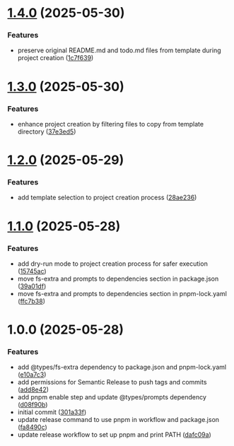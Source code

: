 # [1.4.0](https://github.com/phenixcoder/create-lcs/compare/v1.3.0...v1.4.0) (2025-05-30)


### Features

* preserve original README.md and todo.md files from template during project creation ([1c7f639](https://github.com/phenixcoder/create-lcs/commit/1c7f639da9dc328e2b7203393bd83efb468b7b21))

# [1.3.0](https://github.com/phenixcoder/create-lcs/compare/v1.2.0...v1.3.0) (2025-05-30)


### Features

* enhance project creation by filtering files to copy from template directory ([37e3ed5](https://github.com/phenixcoder/create-lcs/commit/37e3ed5ae3a83092c1b62ad2d4be070edc753490))

# [1.2.0](https://github.com/phenixcoder/create-lcs/compare/v1.1.0...v1.2.0) (2025-05-29)


### Features

* add template selection to project creation process ([28ae236](https://github.com/phenixcoder/create-lcs/commit/28ae2361975405749c03e9d48f9d0df34ca488db))

# [1.1.0](https://github.com/phenixcoder/create-lcs/compare/v1.0.0...v1.1.0) (2025-05-28)


### Features

* add dry-run mode to project creation process for safer execution ([15745ac](https://github.com/phenixcoder/create-lcs/commit/15745ac1b1f881c57c7fb0f69d94b1aa6d5934b9))
* move fs-extra and prompts to dependencies section in package.json ([39a01df](https://github.com/phenixcoder/create-lcs/commit/39a01dfabbce21e9c14f0fe0999560350560f7ea))
* move fs-extra and prompts to dependencies section in pnpm-lock.yaml ([ffc7b38](https://github.com/phenixcoder/create-lcs/commit/ffc7b384f12cfbfcc259e005758454e68c12755a))

# 1.0.0 (2025-05-28)


### Features

* add @types/fs-extra dependency to package.json and pnpm-lock.yaml ([e10a7c3](https://github.com/phenixcoder/create-lcs/commit/e10a7c3eb18529599b57991f16511e199d90387e))
* add permissions for Semantic Release to push tags and commits ([add8e42](https://github.com/phenixcoder/create-lcs/commit/add8e42817e1d15d34fcd251eb3bbd29c35e8bcf))
* add pnpm enable step and update @types/prompts dependency ([d08f90b](https://github.com/phenixcoder/create-lcs/commit/d08f90ba405ea232a49d967b90d66220424ca2ef))
* initial commit ([301a33f](https://github.com/phenixcoder/create-lcs/commit/301a33f993f6ad7ee5af7212aa435a083386d8da))
* update release command to use pnpm in workflow and package.json ([fa8490c](https://github.com/phenixcoder/create-lcs/commit/fa8490ce6f7c3706966e684f1b265824b80b5026))
* update release workflow to set up pnpm and print PATH ([dafc09a](https://github.com/phenixcoder/create-lcs/commit/dafc09ae8d303e365ee2f463d8ee4eb8e5ad8bd8))
